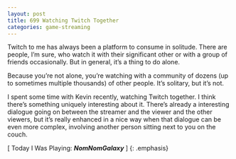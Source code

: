 ```yaml
---
layout: post
title: 699 Watching Twitch Together
categories: game-streaming
---
```

Twitch to me has always been a platform to consume in solitude.  There are people, I’m sure, who watch it with their significant other or with a group of friends occasionally.  But in general, it’s a thing to do alone. 

Because you’re not alone, you’re watching with a community of dozens (up to sometimes multiple thousands) of other people.  It’s solitary, but it’s not.

I spent some time with Kevin recently, watching Twitch together.  I think there’s something uniquely interesting about it.  There’s already a interesting dialogue going on between the streamer and the viewer and the other viewers, but it’s really enhanced in a nice way when that dialogue can be even more complex, involving another person sitting next to you on the couch.

[ Today I Was Playing: ***NomNomGalaxy*** ]
{: .emphasis}